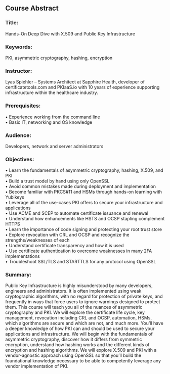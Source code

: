## Course Abstract  

### Title:  
Hands-On Deep Dive with X.509 and Public Key Infrastructure

### Keywords:  
PKI, asymmetric cryptography, hashing, encryption

### Instructor:  
Lyas Spiehler – Systems Architect at Sapphire Health, developer of certificatetools.com and PKIaaS.io with 10 years of experience supporting infrastructure within the healthcare industry.

### Prerequisites:  
•	Experience working from the command line  
•	Basic IT, networking and OS knowledge

### Audience:  
Developers, network and server administrators

### Objectives:  
•	Learn the fundamentals of asymmetric cryptography, hashing, X.509, and PKI  
•	Build a trust model by hand using only OpenSSL  
•	Avoid common mistakes made during deployment and implementation  
•	Become familiar with PKCS#11 and HSMs through hands-on learning with Yubikeys  
•	Leverage all of the use-cases PKI offers to secure your infrastructure and applications  
•	Use ACME and SCEP to automate certificate issuance and renewal  
•	Understand how enhancements like HSTS and OCSP stapling complement HTTPS  
•	Learn the importance of code signing and protecting your root trust store  
•	Explore revocation with CRL and OCSP and recognize the strengths/weaknesses of each  
•	Understand certificate transparency and how it is used  
•	Use certificate authentication to overcome weaknesses in many 2FA implementations  
•	Troubleshoot SSL/TLS and STARTTLS for any protocol using OpenSSL

### Summary:  
Public Key Infrastructure is highly misunderstood by many developers, engineers and administrators. It is often implemented using weak cryptographic algorithms, with no regard for protection of private keys, and frequently in ways that force users to ignore warnings designed to protect them. This course will teach you all of the nuances of asymmetric cryptography and PKI. We will explore the certificate life cycle, key management, revocation including CRL and OCSP, automation, HSMs, which algorithms are secure and which are not, and much more. You’ll have a deeper knowledge of how PKI can and should be used to secure your applications and infrastructure. We will begin with the fundamentals of asymmetric cryptography, discover how it differs from symmetric encryption, understand how hashing works and the different kinds of encryption and hashing algorithms. We will explore X.509 and PKI with a vendor-agnostic approach using OpenSSL so that you’ll build the foundational knowledge necessary to be able to competently leverage any vendor implementation of PKI.
